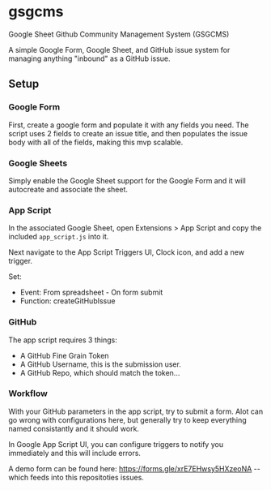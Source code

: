 # gsgcms
Google Sheet Github Community Management System (GSGCMS)

A simple Google Form, Google Sheet, and GitHub issue system for managing anything "inbound" as a GitHub issue.

## Setup

### Google Form

First, create a google form and populate it with any fields you need. The script uses 2 fields to create an issue title, and then populates the issue body with all of the fields, making this mvp scalable.

### Google Sheets

Simply enable the Google Sheet support for the Google Form and it will autocreate and associate the sheet.


### App Script

In the associated Google Sheet, open Extensions > App Script and copy the included `app_script.js` into it.

Next navigate to the App Script Triggers UI, Clock icon, and add a new trigger.

Set:
- Event: From spreadsheet - On form submit
- Function: createGitHubIssue

### GitHub

The app script requires 3 things:

- A GitHub Fine Grain Token
- A GitHub Username, this is the submission user.
- A GitHub Repo, which should match the token...

### Workflow

With your GitHub parameters in the app script, try to submit a form. Alot can go wrong with configurations here, but generally try to keep everything named consistantly and it should work.

In Google App Script UI, you can configure triggers to notify you immediately and this will include errors.

A demo form can be found here: https://forms.gle/xrE7EHwsy5HXzeoNA -- which feeds into this repositoties issues.

